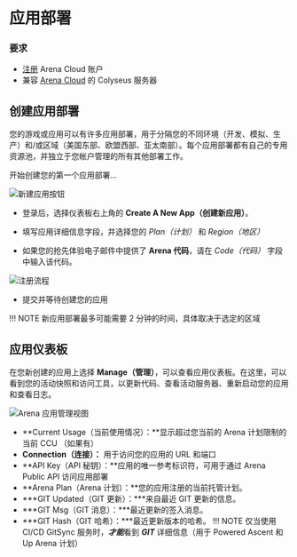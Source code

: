 # 应用部署

### 要求

* [注册](https://https://console.colyseus.io/register) Arena Cloud 账户 
* 兼容 [Arena Cloud](../create-colyseus-server/) 的 Colyseus 服务器

## 创建应用部署

您的游戏或应用可以有许多应用部署，用于分隔您的不同环境（开发、模拟、生产）和/或区域（美国东部、欧盟西部、亚太南部）。每个应用部署都有自己的专用资源池，并独立于您帐户管理的所有其他部署工作。 

开始创建您的第一个应用部署...

![新建应用按钮](../../images/create-new-app.jpg)

- 登录后，选择仪表板右上角的 **Create A New App（创建新应用）**。

- 填写应用详细信息字段，并选择您的 *Plan（计划）* 和 *Region（地区）*

- 如果您的抢先体验电子邮件中提供了 **Arena 代码**，请在 *Code（代码）* 字段中输入该代码。

![注册流程](../../images/create-app.jpg)

- 提交并等待创建您的应用

!!! NOTE
    新应用部署最多可能需要 2 分钟的时间，具体取决于选定的区域

## 应用仪表板

在您新创建的应用上选择 **Manage（管理）**，可以查看应用仪表板。在这里，可以看到您的活动快照和访问工具，以更新代码、查看活动服务器、重新启动您的应用和查看日志。

![Arena 应用管理视图](../../images/app-manage-details.jpg)

- **Current Usage（当前使用情况）：**显示超过您当前的 Arena 计划限制的当前 CCU （如果有）
- **Connection（连接）：** 用于访问您的应用的 URL 和端口
- **API Key（API 秘钥）：**应用的唯一参考标识符，可用于通过 Arena Public API 访问应用部署
- **Arena Plan（Arena 计划）：**您的应用注册的当前托管计划。
- ***GIT Updated（GIT 更新）：***来自最近 GIT 更新的信息。
- ***GIT Msg（GIT 消息）：***最近更新的签入消息。
- ***GIT Hash（GIT 哈希）：***最近更新版本的哈希。 
!!! NOTE
    仅当使用 CI/CD GitSync 服务时，***才能***看到 ***GIT*** 详细信息（用于 Powered Ascent 和 Up Arena 计划）

